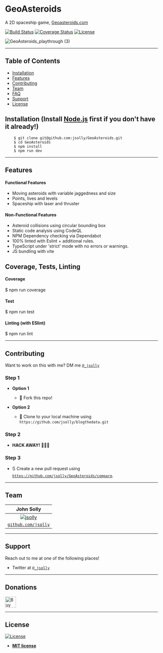 # GeoAsteroids

A 2D spaceship game, <a href="Geoasteroids.com">Geoasteroids.com</a>

[![Build Status](http://img.shields.io/travis/badges/badgerbadgerbadger.svg?style=flat-square)](https://travis-ci.org/badges/badgerbadgerbadger) [![Coverage Status](http://img.shields.io/coveralls/badges/badgerbadgerbadger.svg?style=flat-square)](https://coveralls.io/r/badges/badgerbadgerbadger) [![License](http://img.shields.io/:license-mit-blue.svg?style=flat-square)](http://badges.mit-license.org)



![GeoAsteroids_playthrough (3)](https://user-images.githubusercontent.com/9572232/179308016-71265497-1d05-4750-bfd5-0f336cf7ae77.gif)

---

## Table of Contents

- [Installation](#installation)
- [Features](#features)
- [Contributing](#contributing)
- [Team](#team)
- [FAQ](#faq)
- [Support](#support)
- [License](#license)

## Installation (Install <a href="https://nodejs.org/en/" rel="noopener noreferrer">Node.js</a> first if you don't have it already!)

```shell
    $ git clone git@github.com:jsolly/GeoAsteroids.git
    $ cd GeoAsteroids
    $ npm install
    $ npm run dev
```

---

## Features

#### Functional Features

- Moving asteroids with variable jaggedness and size
- Points, lives and levels
- Spaceship with laser and thruster

#### Non-Functional Features

- Asteroid collisions using circular bounding box
- Static code analysis using CodeQL
- NPM Dependency checking via Dependabot
- 100% linted with Eslint + additional rules.
- TypeScript under 'strict' mode with no errors or warnings.
- JS bundling with vite

## Coverage, Tests, Linting


#### Coverage

$ npm run coverage

#### Test

$ npm run test

#### Linting (with ESlint)
$ npm run lint

---

## Contributing

Want to work on this with me? DM me <a href="https://twitter.com/_jsolly" target="_blank">`@_jsolly`</a>

### Step 1

- **Option 1**

  - 🍴 Fork this repo!

- **Option 2**
  - 👯 Clone to your local machine using `https://github.com/jsolly/blogthedata.git`

### Step 2

- **HACK AWAY!** 🔨🔨🔨

### Step 3

- 🔃 Create a new pull request using <a href="https://github.com/jsolly/GeoAsteroids/compare" target="_blank">`https://github.com/jsolly/GeoAsteroids/compare`</a>.

---

## Team

| John Solly |
| :---:
| [![jsolly](https://avatars1.githubusercontent.com/u/9572232?v=3&s=200)](https://github.com/jsolly)
| <a href="https://github.com/jsolly" target="_blank">`github.com/jsolly`</a> |

---

## Support

Reach out to me at one of the following places!

- Twitter at <a href="https://twitter.com/_jsolly" target="_blank">`@_jsolly`</a>

---

## Donations

<a href='https://ko-fi.com/S6S6CSR2Q' target='_blank'><img height='36' style='border:0px;height:36px;' src='https://cdn.ko-fi.com/cdn/kofi2.png?v=3' border='0' alt='Buy Me a Coffee at ko-fi.com' /></a>

---

## License

[![License](http://img.shields.io/:license-mit-blue.svg?style=flat-square)](http://badges.mit-license.org)

- **[MIT license](http://opensource.org/licenses/mit-license.php)**
